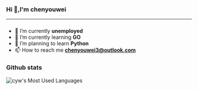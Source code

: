 ### Hi 👋,I'm chenyouwei

-------------------------------------------------------------
### 
 - 🔭 I’m currently **unemployed**<br>
 - 🌱 I’m currently learning **GO** <br> 
 - 🌴 I’m planning to learn **Python**<br>
 - 📫 How to reach me **chenyouwei3@outlook.com**<br>
 ### Github stats
<!--  ![cyw's Most Used Languages](https://github-readme-stats.vercel.app/api/top-langs/?username=Chenyouwei3langs_count=16&layout=compact&card_width=445)
  -->
![cyw's Most Used Languages](https://github-readme-stats.vercel.app/api/top-langs/?username=Chenyouwei3&layout=compact)

